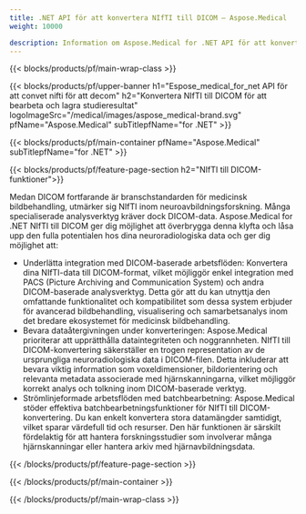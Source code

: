 ```yaml
---
title: .NET API för att konvertera NIfTI till DICOM – Aspose.Medical
weight: 10000

description: Information om Aspose.Medical for .NET API för att konvertera NIfTI till DICOM
---
```


{{< blocks/products/pf/main-wrap-class >}}

{{< blocks/products/pf/upper-banner h1="Espose_medical_for_net API för att convet nifti för att decom" h2="Konvertera NIfTI till DICOM för att bearbeta och lagra studieresultat" logoImageSrc="/medical/images/aspose_medical-brand.svg" pfName="Aspose.Medical" subTitlepfName="for .NET" >}}

{{< blocks/products/pf/main-container pfName="Aspose.Medical" subTitlepfName="for .NET" >}}

{{< blocks/products/pf/feature-page-section h2="NIfTI till DICOM-funktioner">}}

<p>Medan DICOM fortfarande är branschstandarden för medicinsk bildbehandling, utmärker sig NIfTI inom neuroavbildningsforskning. Många specialiserade analysverktyg kräver dock DICOM-data. Aspose.Medical for .NET NIfTI till DICOM ger dig möjlighet att överbrygga denna klyfta och låsa upp den fulla potentialen hos dina neuroradiologiska data och ger dig möjlighet att:</p>

<ul>
<li>Underlätta integration med DICOM-baserade arbetsflöden: Konvertera dina NIfTI-data till DICOM-format, vilket möjliggör enkel integration med PACS (Picture Archiving and Communication System) och andra DICOM-baserade analysverktyg. Detta gör att du kan utnyttja den omfattande funktionalitet och kompatibilitet som dessa system erbjuder för avancerad bildbehandling, visualisering och samarbetsanalys inom det bredare ekosystemet för medicinsk bildbehandling.</li>
<li>Bevara dataåtergivningen under konverteringen: Aspose.Medical prioriterar att upprätthålla dataintegriteten och noggrannheten. NIfTI till DICOM-konvertering säkerställer en trogen representation av de ursprungliga neuroradiologiska data i DICOM-filen. Detta inkluderar att bevara viktig information som voxeldimensioner, bildorientering och relevanta metadata associerade med hjärnskanningarna, vilket möjliggör korrekt analys och tolkning inom DICOM-baserade verktyg.</li>
<li>Strömlinjeformade arbetsflöden med batchbearbetning: Aspose.Medical stöder effektiva batchbearbetningsfunktioner för NIfTI till DICOM-konvertering. Du kan enkelt konvertera stora datamängder samtidigt, vilket sparar värdefull tid och resurser. Den här funktionen är särskilt fördelaktig för att hantera forskningsstudier som involverar många hjärnskanningar eller hantera arkiv med hjärnavbildningsdata.</li>
</ul>

{{< /blocks/products/pf/feature-page-section >}}

{{< /blocks/products/pf/main-container >}}

{{< /blocks/products/pf/main-wrap-class >}}